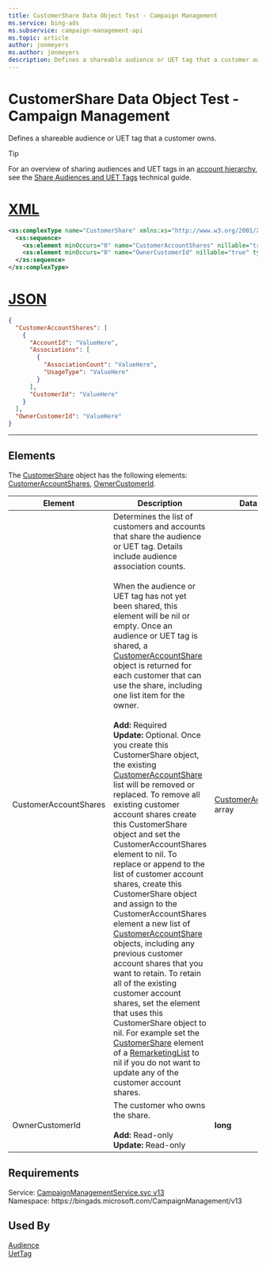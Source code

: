 ```yaml
---
title: CustomerShare Data Object Test - Campaign Management
ms.service: bing-ads
ms.subservice: campaign-management-api
ms.topic: article
author: jonmeyers
ms.author: jonmeyers
description: Defines a shareable audience or UET tag that a customer owns.(test)
---
```

# CustomerShare Data Object Test - Campaign Management
Defines a shareable audience or UET tag that a customer owns.

> [!TIP]
> For an overview of sharing audiences and UET tags in an [account hierarchy](../guides/account-hierarchy-permissions.md#account-hierarchy), see the [Share Audiences and UET Tags](../guides/universal-event-tracking.md#hierarchy-share) technical guide. 

# [XML](#tab/xml)

```xml
<xs:complexType name="CustomerShare" xmlns:xs="http://www.w3.org/2001/XMLSchema">
  <xs:sequence>
    <xs:element minOccurs="0" name="CustomerAccountShares" nillable="true" type="tns:ArrayOfCustomerAccountShare" />
    <xs:element minOccurs="0" name="OwnerCustomerId" nillable="true" type="xs:long" />
  </xs:sequence>
</xs:complexType>
```

# [JSON](#tab/json)

```json
{
  "CustomerAccountShares": [
    {
      "AccountId": "ValueHere",
      "Associations": [
        {
          "AssociationCount": "ValueHere",
          "UsageType": "ValueHere"
        }
      ],
      "CustomerId": "ValueHere"
    }
  ],
  "OwnerCustomerId": "ValueHere"
}
```

-----

## <a name="elements"></a>Elements

The [CustomerShare](customershare.md) object has the following elements: [CustomerAccountShares](#customeraccountshares), [OwnerCustomerId](#ownercustomerid).

|Element|Description|Data Type|
|-----------|---------------|-------------|
|<a name="customeraccountshares"></a>CustomerAccountShares|Determines the list of customers and accounts that share the audience or UET tag. Details include audience association counts.<br/><br/>When the audience or UET tag has not yet been shared, this element will be nil or empty. Once an audience or UET tag is shared, a [CustomerAccountShare](customeraccountshare.md) object is returned for each customer that can use the share, including one list item for the owner.<br/><br/>**Add:** Required<br/>**Update:** Optional. Once you create this CustomerShare object, the existing [CustomerAccountShare](customeraccountshare.md) list will be removed or replaced. To remove all existing customer account shares create this CustomerShare object and set the CustomerAccountShares element to nil. To replace or append to the list of customer account shares, create this CustomerShare object and assign to the CustomerAccountShares element a new list of [CustomerAccountShare](customeraccountshare.md) objects, including any previous customer account shares that you want to retain. To retain all of the existing customer account shares, set the element that uses this CustomerShare object to nil. For example set the [CustomerShare](remarketinglist.md#customershare) element of a [RemarketingList](remarketinglist.md) to nil if you do not want to update any of the customer account shares.|[CustomerAccountShare](customeraccountshare.md) array|
|<a name="ownercustomerid"></a>OwnerCustomerId|The customer who owns the share.<br/><br/>**Add:** Read-only<br/>**Update:** Read-only|**long**|

## Requirements
Service: [CampaignManagementService.svc v13](https://campaign.api.bingads.microsoft.com/Api/Advertiser/CampaignManagement/v13/CampaignManagementService.svc)  
Namespace: https\://bingads.microsoft.com/CampaignManagement/v13  

## Used By
[Audience](audience.md)  
[UetTag](uettag.md)  

